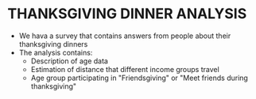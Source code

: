# THANKSGIVING DINNER ANALYSIS
- We hava a survey that contains answers from people about their thanksgiving dinners
- The analysis contains:
  - Description of age data
  - Estimation of distance that different income groups travel
  - Age group participating in "Friendsgiving" or "Meet friends during thanksgiving"
